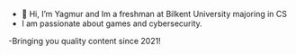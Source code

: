 - 👋 Hi, I’m Yagmur and Im a freshman at Bilkent University majoring in CS 
- I am passionate about games and cybersecurity.


-Bringing you quality content since 2021!
